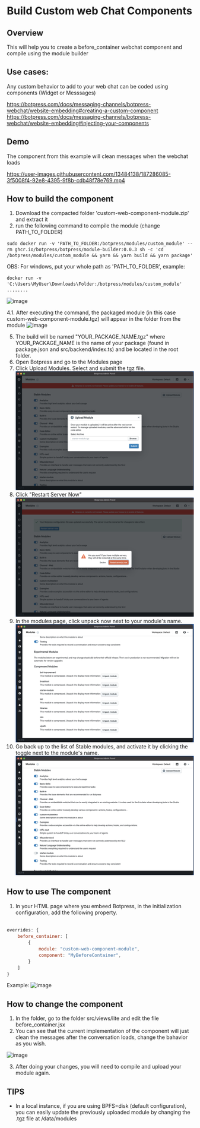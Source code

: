 # Build Custom web Chat Components

## Overview
This will help you to create a before_container webchat component and compile using the module builder

## Use cases:
Any custom behavior to add to your web chat can be coded using components (Widget or Messsages)


https://botpress.com/docs/messaging-channels/botpress-webchat/website-embedding#creating-a-custom-component
https://botpress.com/docs/messaging-channels/botpress-webchat/website-embedding#injecting-your-components

## Demo

The component from this example will clean messages when the webchat loads



https://user-images.githubusercontent.com/13484138/187286085-3f5008f4-92e8-4395-9f8b-cdb48f78e769.mp4



## How to build the component
1. Download the compacted folder 'custom-web-component-module.zip' and extract it
2. run the following command to compile the module (change PATH_TO_FOLDER)
```
sudo docker run -v 'PATH_TO_FOLDER:/botpress/modules/custom_module' --rm ghcr.io/botpress/botpress/module-builder:0.0.3 sh -c 'cd /botpress/modules/custom_module && yarn && yarn build && yarn package'
```
OBS: For windows, put your whole path as 'PATH_TO_FOLDER', example: 

```
docker run -v 'C:\Users\MyUser\Downloads\Folder:/botpress/modules/custom_module' ........
```

![image](https://user-images.githubusercontent.com/13484138/174085596-2b0b1c74-8f91-4bb9-999a-2380107bac90.png)

4.1. After executing the command, the packaged module (in this case custom-web-component-module.tgz) will appear in the folder from the module
![image](https://user-images.githubusercontent.com/13484138/174085152-4672e159-2b82-419a-b33f-ad72f7a7cf7a.png)

5. The build will be named "YOUR_PACKAGE_NAME.tgz" where YOUR_PACKAGE_NAME is the name of your package (found in package.json and src/backend/index.ts) and be located in the root folder. 
6. Open Botpress and go to the Modules page
7. Click Upload Modules. Select and submit the tgz file.![](1.png)
8. Click "Restart Server Now"![](2.png)
9. In the modules page, click unpack now next to your module's name.![](3.png)
10. Go back up to the list of Stable modules, and activate it by clicking the toggle next to the module's name.![](4.png)

## How to use The component

1. In your HTML page where you embeed Botpress, in the initialization configuration, add the following property.

````javascript

overrides: {
    before_container: [
        {
            module: "custom-web-component-module",
            component: "MyBeforeContainer",
        }
    ]
}

````

Example:
![image](https://user-images.githubusercontent.com/13484138/187283967-5a93dec0-9330-4514-8728-c24071c3f0ea.png)

## How to change the component

1. In the folder, go to the folder src/views/lite and edit the file before_container.jsx
2. You can see that the current implementation of the component will just clean the messages after the conversation loads, change the bahavior as you wish.

![image](https://user-images.githubusercontent.com/13484138/188959015-1bdff2bc-7537-49cc-a86a-a22a4d3a3eb1.png)

3. After doing your changes, you will need to compile and upload your module again.

## TIPS

- In a local instance, if you are using BPFS=disk (default configuration), you can easily update the previously uploaded module by changing the .tgz file at /data/modules
